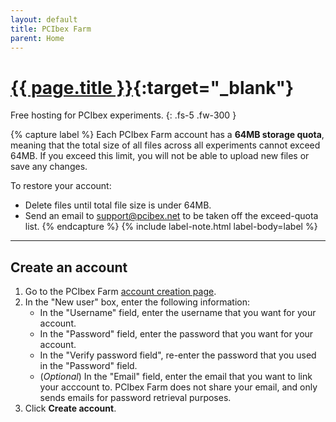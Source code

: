 ```yaml
---
layout: default
title: PCIbex Farm
parent: Home
---
```


# [{{ page.title }}](https://expt.pcibex.net/){:target="_blank"}

Free hosting for PCIbex experiments. 
{: .fs-5 .fw-300 }

{% capture label %}
Each PCIbex Farm account has a **64MB storage quota**, meaning that the total size of all files across all experiments cannot exceed 64MB. If you exceed this limit, you will not be able to upload new files or save any changes.

To restore your account:
+ Delete files until total file size is under 64MB.
+ Send an email to [support@pcibex.net](mailto:support@pcibex.net) to be taken off the exceed-quota list.
{% endcapture %}
{% include label-note.html label-body=label %}

---

## Create an account

1. Go to the PCIbex Farm [account creation page](https://expt.pcibex.net/login).
2. In the "New user" box, enter the following information:
   + In the "Username" field, enter the username that you want for your account.
   + In the "Password" field, enter the password that you want for your account.
   + In the "Verify password field", re-enter the password that you used in the "Password" field.
   + (*Optional*) In the "Email" field, enter the email that you want to link your acccount to. PCIbex Farm does not share your email, and only sends emails for password retrieval purposes.
3. Click **Create account**.
